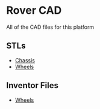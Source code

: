 # Rover CAD
All of the CAD files for this platform
## STLs
* [Chassis](https://github.com/Destination-SPACE/Rover-v1/tree/main/cad/final_chassis.stl)
* [Wheels](https://github.com/Destination-SPACE/Rover-v1/tree/main/cad/wheel_v4.2.stl)
## Inventor Files
* [Wheels](https://github.com/Destination-SPACE/Rover-v1/tree/main/cad/wheel_v4.2_inv.ipt)
